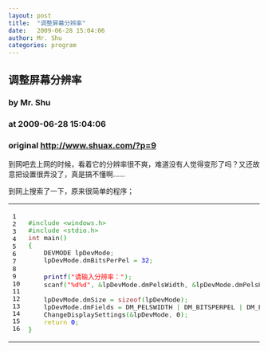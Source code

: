 ```yaml
---
layout: post
title:  "调整屏幕分辨率"
date:   2009-06-28 15:04:06
author: Mr. Shu
categories: program
---
```


## 调整屏幕分辨率
### by Mr. Shu
### at 2009-06-28 15:04:06
### original <http://www.shuax.com/?p=9>

<p>到网吧去上网的时候，看着它的分辨率很不爽，难道没有人觉得变形了吗？又还故意把设置很弄没了，真是搞不懂啊……</p>
<p>到网上搜索了一下，原来很简单的程序；</p>

<div><table width="100%"><tr><td><pre>1
2
3
4
5
6
7
8
9
10
11
12
13
14
15
16
</pre></td><td><pre style="font-family:monospace"> 
<span style="color:#339933">#include &lt;windows.h&gt;</span>
<span style="color:#339933">#include &lt;stdio.h&gt;</span>
<span style="color:#993333">int</span> main<span style="color:#009900">(</span><span style="color:#009900">)</span>
<span style="color:#009900">{</span>
    DEVMODE lpDevMode<span style="color:#339933">;</span>
    lpDevMode.<span style="color:#202020">dmBitsPerPel</span> <span style="color:#339933">=</span> <span style="color:#0000dd">32</span><span style="color:#339933">;</span>
 
    <span style="color:#000066">printf</span><span style="color:#009900">(</span><span style="color:#ff0000">&quot;请输入分辨率：&quot;</span><span style="color:#009900">)</span><span style="color:#339933">;</span>
    scanf<span style="color:#009900">(</span><span style="color:#ff0000">&quot;%d%d&quot;</span><span style="color:#339933">,</span> <span style="color:#339933">&amp;</span>lpDevMode.<span style="color:#202020">dmPelsWidth</span><span style="color:#339933">,</span> <span style="color:#339933">&amp;</span>lpDevMode.<span style="color:#202020">dmPelsHeight</span><span style="color:#009900">)</span><span style="color:#339933">;</span>
 
    lpDevMode.<span style="color:#202020">dmSize</span> <span style="color:#339933">=</span> <span style="color:#993333">sizeof</span><span style="color:#009900">(</span>lpDevMode<span style="color:#009900">)</span><span style="color:#339933">;</span>
    lpDevMode.<span style="color:#202020">dmFields</span> <span style="color:#339933">=</span> DM_PELSWIDTH <span style="color:#339933">|</span> DM_BITSPERPEL <span style="color:#339933">|</span> DM_PELSHEIGHT<span style="color:#339933">;</span>
    ChangeDisplaySettings<span style="color:#009900">(</span><span style="color:#339933">&amp;</span>lpDevMode<span style="color:#339933">,</span> 0<span style="color:#009900">)</span><span style="color:#339933">;</span>
    <span style="color:#b1b100">return</span> <span style="color:#0000dd">0</span><span style="color:#339933">;</span>
<span style="color:#009900">}</span></pre></td></tr></table></div>